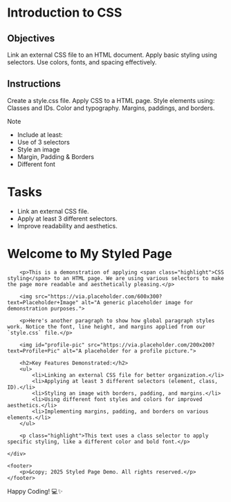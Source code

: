 # Introduction to CSS

## Objectives
Link an external CSS file to an HTML document.
Apply basic styling using selectors.
Use colors, fonts, and spacing effectively.

## Instructions

Create a style.css file.
Apply CSS to a HTML page.
Style elements using:
Classes and IDs.
Color and typography.
Margins, paddings, and borders.

>[!NOTE]
>  - Include at least:
>  - Use of 3 selectors
>  - Style an image
>  - Margin, Padding & Borders
>  - Different font

# Tasks
 - Link an external CSS file.
 - Apply at least 3 different selectors.
 - Improve readability and aesthetics.
   <!DOCTYPE html>
<html lang="en">
<head>
    <meta charset="UTF-8">
    <meta name="viewport" content="width=device-width, initial-scale=1.0">
    <title>Styled HTML Page</title>
    <link rel="stylesheet" href="style.css">
</head>
<body>
    <div class="container">
        <h1>Welcome to My Styled Page</h1>

        <p>This is a demonstration of applying <span class="highlight">CSS styling</span> to an HTML page. We are using various selectors to make the page more readable and aesthetically pleasing.</p>

        <img src="https://via.placeholder.com/600x300?text=Placeholder+Image" alt="A generic placeholder image for demonstration purposes.">

        <p>Here's another paragraph to show how global paragraph styles work. Notice the font, line height, and margins applied from our `style.css` file.</p>

        <img id="profile-pic" src="https://via.placeholder.com/200x200?text=Profile+Pic" alt="A placeholder for a profile picture.">

        <h2>Key Features Demonstrated:</h2>
        <ul>
            <li>Linking an external CSS file for better organization.</li>
            <li>Applying at least 3 different selectors (element, class, ID).</li>
            <li>Styling an image with borders, padding, and margins.</li>
            <li>Using different font styles and colors for improved aesthetics.</li>
            <li>Implementing margins, padding, and borders on various elements.</li>
        </ul>

        <p class="highlight">This text uses a class selector to apply specific styling, like a different color and bold font.</p>

    </div>

    <footer>
        <p>&copy; 2025 Styled Page Demo. All rights reserved.</p>
    </footer>
</body>
</html>

Happy Coding! 💻✨
